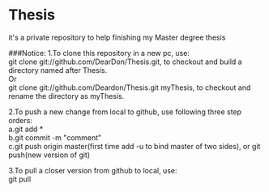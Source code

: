 # Thesis
it's a private repository to help finishing my Master degree thesis

###Notice:
1.To clone this repository in a new pc, use:</br>
git clone git://github.com/DearDon/Thesis.git,  to checkout and build a directory named after Thesis.</br>
Or</br>
git clone git://github.com/Deardon/Thesis.git myThesis, to checkout and rename the directory as myThesis.

2.To push a new change from local to github, use following three step orders:</br>
a.git add *</br>
b.git commit -m "comment"</br>
c.git push origin master(first time add -u to bind master of two sides),  or git push(new version of git)

3.To pull a closer version from github to local, use:</br>
git pull
